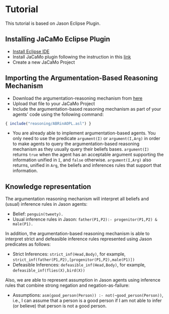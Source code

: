 # Tutorial

This tutorial is based on Jason Eclipse Plugin. 

## Installing JaCaMo Eclipse Plugin
- [Install Eclipse IDE](https://www.eclipse.org/downloads/)
- Install JaCaMo plugin following the instruction in this [link](http://jacamo.sourceforge.net/eclipseplugin/tutorial/)
- Create a new JaCaMo Project 


## Importing the Argumentation-Based Reasoning Mechanism

- Download the argumentation-reasoning mechanism from [here](../ABRinAOPL/src/reasonig/arb.asl)
- Upload that file to your JaCaMo Project
- Include the argumentation-based reasoning mechanism as part of your agents' code using the following command:
> 
```javascript
{ include("reasoning/ABRinAOPL.asl") }
```
- You are already able to implement argumentation-based agents. You only need to use the predicate `argument(I)` or `argument(I,Arg)` in order to make agents to query the argumentation-based reasoning mechanism as they usually query their beliefs bases. `argument(I)` returns `true` when the agent has an acceptable argument supporting the information unified in `I`, and `false` otherwise. `argument(I,Arg)` also returns, unified in `Arg`, the beliefs and inferences rules that support that information.

## Knowledge representation

The argumentation reasoning mechanism will interpret all beliefs and (usual) inference rules in Jason agents:
- Belief: `penguin(tweety).`
- Usual inference rules in Jason: `father(P1,P2):- progenitor(P1,P2) & male(P1).`

In addition, the argumentation-based reasoning mechanism is able to interpret strict and defeasible inference rules represented using Jason predicates as follows:
- Strict Inferences: `strict_inf(Head,Body)`, for example, `strict_inf(father(P1,P2),[progenitor(P1,P2),male(P1)])`
- Defeasible Inferences: `defeasible_inf(Head,Body)`, for example, `defeasible_inf(flies(X),bird(X))`

Also, we are able to represent assumption in Jason agents using inference rules that combine strong negation and negation-as-failure:
- Assumptions: `asm(good_person(Person)) :- not(~good_person(Person))`, i.e., I can assume that a person is a good person if I am not able to infer (or believe) that person is not a good person.
